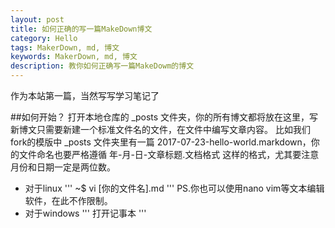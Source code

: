 ```yaml
---
layout: post
title: 如何正确的写一篇MakeDown博文
category: Hello
tags: MakerDown, md, 博文
keywords: MakerDown, md, 博文
description: 教你如何正确写一篇MakeDowm的博文
---
```

作为本站第一篇，当然写写学习笔记了

##如何开始？
打开本地仓库的 _posts 文件夹，你的所有博文都将放在这里，写新博文只需要新建一个标准文件名的文件，在文件中编写文章内容。 比如我们fork的模版中 _posts 文件夹里有一篇 2017-07-23-hello-world.markdown，你的文件命名也要严格遵循 年-月-日-文章标题.文档格式 这样的格式，尤其要注意月份和日期一定是两位数。

+ 对于linux
'''
~$ vi [你的文件名].md
'''
PS.你也可以使用nano vim等文本编辑软件，在此不作限制。
+ 对于windows
'''
打开记事本
'''


